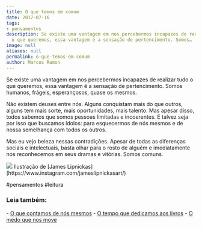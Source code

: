 ```yaml
---
title: O que temos em comum
date: 2017-07-16
tags:
- pensamentos
description: Se existe uma vantagem em nos percebermos incapazes de realizar tudo
  o que queremos, essa vantagem é a sensação de pertencimento. Somos…
image: null
aliases: null
permalink: o-que-temos-em-comum
author: Marcos Ramon
---
```

Se existe uma vantagem em nos percebermos incapazes de realizar tudo o que queremos, essa vantagem é a sensação de pertencimento. Somos humanos, frágeis, esperançosos, quase os mesmos.

Não existem deuses entre nós. Alguns conquistam mais do que outros, alguns tem mais sorte, mais oportunidades, mais talento. Mas apesar disso, todos sabemos que somos pessoas limitadas e incoerentes. E talvez seja por isso que buscamos ídolos: para esquecermos de nós mesmos e de nossa semelhança com todos os outros.

Mas eu vejo beleza nessas contradições. Apesar de todas as diferenças sociais e intelectuais, basta olhar para o rosto de alguém e imediatamente nos reconhecemos em seus dramas e vitórias. Somos comuns.

<img src="/assets/img/o-que-temos-em comum-medium.jpeg">
Ilustração de [James Lipnickas](https://www.instagram.com/jameslipnickasart/)


#pensamentos #leitura

<h3>Leia também:</h3>
- <a href="/o-que-contamos-de-nos-mesmos">O que contamos de nós mesmos</a>
- <a href="/o-tempo-que-dedicamos-aos-livros">O tempo que dedicamos aos livros</a>
- <a href="/o-medo-que-nos-move">O medo que nos move</a>
